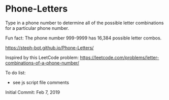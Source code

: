 # Phone-Letters

Type in a phone number to determine all of the possible letter combinations for a particular phone number.

Fun fact: The phone number 999-9999 has 16,384 possible letter combos. 

https://steph-bot.github.io/Phone-Letters/

Inspired by this LeetCode problem: https://leetcode.com/problems/letter-combinations-of-a-phone-number/

To do list:
- see js script file comments

Initial Commit: Feb 7, 2019
